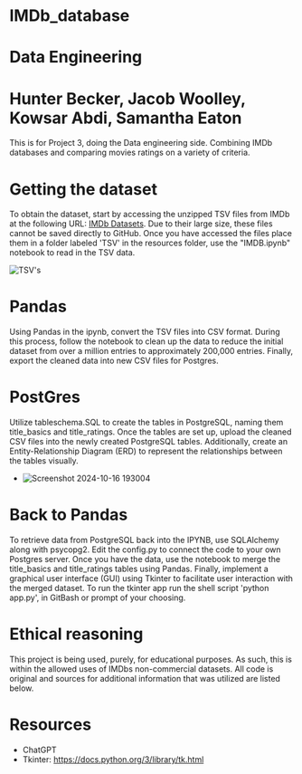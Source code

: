 # IMDb_database
# Data Engineering
# Hunter Becker, Jacob Woolley, Kowsar Abdi, Samantha Eaton
This is for Project 3, doing the Data engineering side. Combining IMDb databases and comparing movies ratings on a variety of criteria.
# Getting the dataset
  To obtain the dataset, start by accessing the unzipped TSV files from IMDb at the following URL: [IMDb Datasets](https://datasets.imdbws.com/). Due to their large size, these files cannot be saved directly to GitHub. Once you have accessed the files place them in a folder labeled 'TSV' in the resources folder, use the "IMDB.ipynb" notebook to read in the TSV data.

  
  ![TSV's](https://github.com/user-attachments/assets/ff78d1b8-8f4f-4fe7-90ad-9dbb0e3c3f9e)

# Pandas
  Using Pandas in the ipynb, convert the TSV files into CSV format. During this process, follow the notebook to clean up the data to reduce the initial dataset from over a million entries to approximately 200,000 entries. Finally, export the cleaned data into new CSV files for Postgres.
# PostGres
  Utilize tableschema.SQL to create the tables in PostgreSQL, naming them title_basics and title_ratings. Once the tables are set up, upload the cleaned CSV files into the newly created PostgreSQL tables. Additionally, create an Entity-Relationship Diagram (ERD) to represent the relationships between the tables visually.

  
  - ![Screenshot 2024-10-16 193004](https://github.com/user-attachments/assets/ffd747db-46f6-4221-8c16-7471e837e4d0)

# Back to Pandas
  To retrieve data from PostgreSQL back into the IPYNB, use SQLAlchemy along with psycopg2. Edit the config.py to connect the code to your own Postgres server. Once you have the data, use the notebook to merge the title_basics and title_ratings tables using Pandas. Finally, implement a graphical user interface (GUI) using Tkinter to facilitate user interaction with the merged dataset. To run the tkinter app run the shell script 'python app.py', in GitBash or prompt of your choosing.

# Ethical reasoning
This project is being used, purely, for educational purposes. As such, this is within the allowed uses of IMDbs non-commercial datasets. All code is original and sources for additional information that was utilized are listed below. 

# Resources
- ChatGPT
- Tkinter: https://docs.python.org/3/library/tk.html

